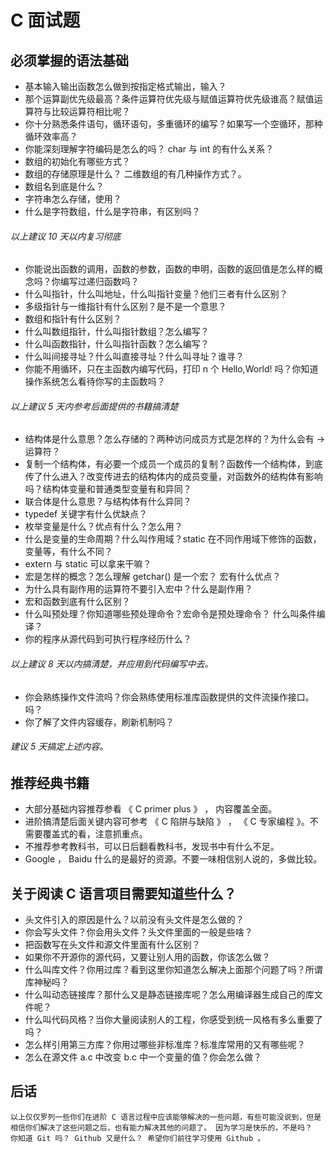# C 面试题

## 必须掌握的语法基础
+ 基本输入输出函数怎么做到按指定格式输出，输入？
+ 那个运算副优先级最高？条件运算符优先级与赋值运算符优先级谁高？赋值运算符与比较运算符相比呢？
+ 你十分熟悉条件语句，循环语句，多重循环的编写？如果写一个空循环，那种循环效率高？
+ 你能深刻理解字符编码是怎么的吗？ char 与 int 的有什么关系？
+ 数组的初始化有哪些方式？
+ 数组的存储原理是什么？ 二维数组的有几种操作方式？。
+ 数组名到底是什么？
+ 字符串怎么存储，使用？
+ 什么是字符数组，什么是字符串，有区别吗？

###### 以上建议 10 天以内复习彻底

+ 你能说出函数的调用，函数的参数，函数的申明，函数的返回值是怎么样的概念吗？你编写过递归函数吗？
+ 什么叫指针，什么叫地址，什么叫指针变量？他们三者有什么区别？
+ 多级指针与一维指针有什么区别？是不是一个意思？
+ 数组和指针有什么区别？
+ 什么叫数组指针，什么叫指针数组？怎么编写？
+ 什么叫函数指针，什么叫指针函数？怎么编写？
+ 什么叫间接寻址？什么叫直接寻址？什么叫寻址？谁寻？
+ 你能不用循环，只在主函数内编写代码，打印 n 个 Hello,World! 吗？你知道操作系统怎么看待你写的主函数吗？

###### 以上建议 5 天内参考后面提供的书籍搞清楚

+ 结构体是什么意思？怎么存储的？两种访问成员方式是怎样的？为什么会有 -> 运算符？
+ 复制一个结构体，有必要一个成员一个成员的复制？函数传一个结构体，到底传了什么进入？改变传进去的结构体内的成员变量，对函数外的结构体有影响吗？结构体变量和普通类型变量有和异同？
+ 联合体是什么意思？与结构体有什么异同？
+ typedef 关键字有什么优缺点？
+ 枚举变量是什么？优点有什么？怎么用？
+ 什么是变量的生命周期？什么叫作用域？static 在不同作用域下修饰的函数，变量等，有什么不同？
+ extern 与 static 可以拿来干嘛？
+ 宏是怎样的概念？怎么理解 getchar() 是一个宏？ 宏有什么优点？
+ 为什么具有副作用的运算符不要引入宏中？什么是副作用？
+ 宏和函数到底有什么区别？
+ 什么叫预处理？你知道哪些预处理命令？宏命令是预处理命令？ 什么叫条件编译？
+ 你的程序从源代码到可执行程序经历什么？

###### 以上建议 8 天以内搞清楚，并应用到代码编写中去。

+ 你会熟练操作文件流吗？你会熟练使用标准库函数提供的文件流操作接口。吗？
+ 你了解了文件内容缓存，刷新机制吗？

###### 建议 5 天搞定上述内容。


## 推荐经典书籍

- 大部分基础内容推荐参看 《 C primer plus 》 ， 内容覆盖全面。
- 进阶搞清楚后面关键内容可参考 《 C 陷阱与缺陷 》 ， 《 C 专家编程 》。不需要覆盖式的看，注意抓重点。
-  不推荐参考教科书，可以日后翻看教科书，发现书中有什么不足。
-  Google ， Baidu 什么的是最好的资源。不要一味相信别人说的，多做比较。

## 关于阅读 C 语言项目需要知道些什么？
+ 头文件引入的原因是什么？以前没有头文件是怎么做的？
+ 你会写头文件？你会用头文件？头文件里面的一般是些啥？
+ 把函数写在头文件和源文件里面有什么区别？
+ 如果你不开源你的源代码，又要让别人用的函数，你该怎么做？
+ 什么叫库文件？你用过库？看到这里你知道怎么解决上面那个问题了吗？所谓库神秘吗？
+ 什么叫动态链接库？那什么又是静态链接库呢？怎么用编译器生成自己的库文件呢？
+ 什么叫代码风格？当你大量阅读别人的工程，你感受到统一风格有多么重要了吗？
+ 怎么样引用第三方库？你用过哪些非标准库？标准库常用的又有哪些呢？
+ 怎么在源文件 a.c  中改变 b.c 中一个变量的值？你会怎么做？

## 后话
` 以上仅仅罗列一些你们在进阶 C 语言过程中应该能够解决的一些问题，有些可能没说到，但是相信你们解决了这些问题之后，也有能力解决其他的问题了。 因为学习是快乐的，不是吗？ `
` 你知道 Git 吗？ Github 又是什么？ 希望你们前往学习使用 Github 。`
